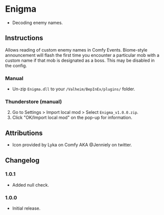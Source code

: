 # Enigma

  * Decoding enemy names.

## Instructions

Allows reading of custom enemy names in Comfy Events. Biome-style announcement will flash the first time you encounter a
particular mob with a custom name if that mob is designated as a boss. This may be disabled in the config.

### Manual

  * Un-zip `Enigma.dll` to your `/Valheim/BepInEx/plugins/` folder.

### Thunderstore (manual)

  2. Go to Settings > Import local mod > Select `Enigma_v1.0.0.zip`.
  3. Click "OK/Import local mod" on the pop-up for information.

## Attributions

  * Icon provided by Lyka on Comfy AKA @Jenniely on twitter.

## Changelog

### 1.0.1

  * Added null check.

### 1.0.0

  * Initial release.